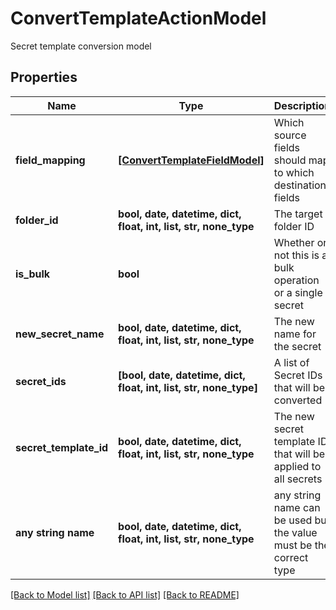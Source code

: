 # ConvertTemplateActionModel

Secret template conversion model

## Properties
Name | Type | Description | Notes
------------ | ------------- | ------------- | -------------
**field_mapping** | [**[ConvertTemplateFieldModel]**](ConvertTemplateFieldModel.md) | Which source fields should map to which destination fields | [optional] 
**folder_id** | **bool, date, datetime, dict, float, int, list, str, none_type** | The target folder ID | [optional] 
**is_bulk** | **bool** | Whether or not this is a bulk operation or a single secret | [optional] 
**new_secret_name** | **bool, date, datetime, dict, float, int, list, str, none_type** | The new name for the secret | [optional] 
**secret_ids** | **[bool, date, datetime, dict, float, int, list, str, none_type]** | A list of Secret IDs that will be converted | [optional] 
**secret_template_id** | **bool, date, datetime, dict, float, int, list, str, none_type** | The new secret template ID that will be applied to all secrets | [optional] 
**any string name** | **bool, date, datetime, dict, float, int, list, str, none_type** | any string name can be used but the value must be the correct type | [optional]

[[Back to Model list]](../README.md#documentation-for-models) [[Back to API list]](../README.md#documentation-for-api-endpoints) [[Back to README]](../README.md)


